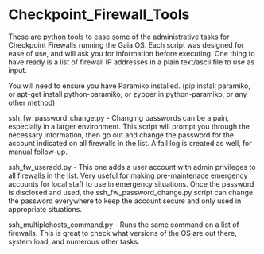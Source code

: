 # Checkpoint_Firewall_Tools

These are python tools to ease some of the administrative tasks for Checkpoint Firewalls running the Gaia OS.  Each script was designed for ease of use, and will ask you for information before executing.  One thing to have ready is a list of firewall IP addresses in a plain text/ascii file to use as input.

You will need to ensure you have Paramiko installed. (pip install paramiko, or apt-get install python-paramiko, or zypper in python-paramiko, or any other method)

ssh_fw_password_change.py - Changing passwords can be a pain, especially in a larger environment.  This script will prompt you through the necessary information, then go out and change the password for the account indicated on all firewalls in the list.  A fail log is created as well, for manual follow-up.

ssh_fw_useradd.py - This one adds a user account with admin privileges to all firewalls in the list.  Very useful for making pre-maintenace emergency accounts for local staff to use in emergency situations.  Once the password is disclosed and used, the ssh_fw_password_change.py script can change the password everywhere to keep the account secure and only used in appropriate situations.

ssh_multiplehosts_command.py - Runs the same command on a list of firewalls.  This is great to check what versions of the OS are out there, system load, and numerous other tasks.
